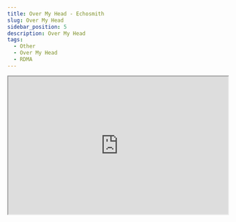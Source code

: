 ```yaml
---
title: Over My Head - Echosmith
slug: Over My Head
sidebar_position: 5
description: Over My Head
tags:
  - Other
  - Over My Head
  - RDMA
---
```



<iframe id="odysee-iframe" width="100%" height="315" src="https://odysee.com/$/embed/@BridgerH:8/echosmith_-_over_my_head_lyrics_video-(1080p):4?r=AL82fNwKPvmbBvQqUcL4RBBJynVJUeij" allowfullscreen></iframe>